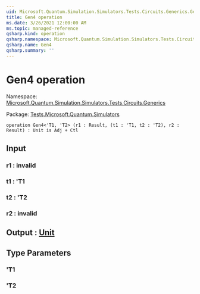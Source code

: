 ```yaml
---
uid: Microsoft.Quantum.Simulation.Simulators.Tests.Circuits.Generics.Gen4
title: Gen4 operation
ms.date: 3/26/2021 12:00:00 AM
ms.topic: managed-reference
qsharp.kind: operation
qsharp.namespace: Microsoft.Quantum.Simulation.Simulators.Tests.Circuits.Generics
qsharp.name: Gen4
qsharp.summary: ''
---
```


# Gen4 operation

Namespace: [Microsoft.Quantum.Simulation.Simulators.Tests.Circuits.Generics](xref:Microsoft.Quantum.Simulation.Simulators.Tests.Circuits.Generics)

Package: [Tests.Microsoft.Quantum.Simulators](https://nuget.org/packages/Tests.Microsoft.Quantum.Simulators)




```qsharp
operation Gen4<'T1, 'T2> (r1 : Result, (t1 : 'T1, t2 : 'T2), r2 : Result) : Unit is Adj + Ctl
```


## Input

### r1 : __invalid<Result>__




### t1 : 'T1




### t2 : 'T2




### r2 : __invalid<Result>__





## Output : [Unit](xref:microsoft.quantum.lang-ref.unit)



## Type Parameters

### 'T1


### 'T2

